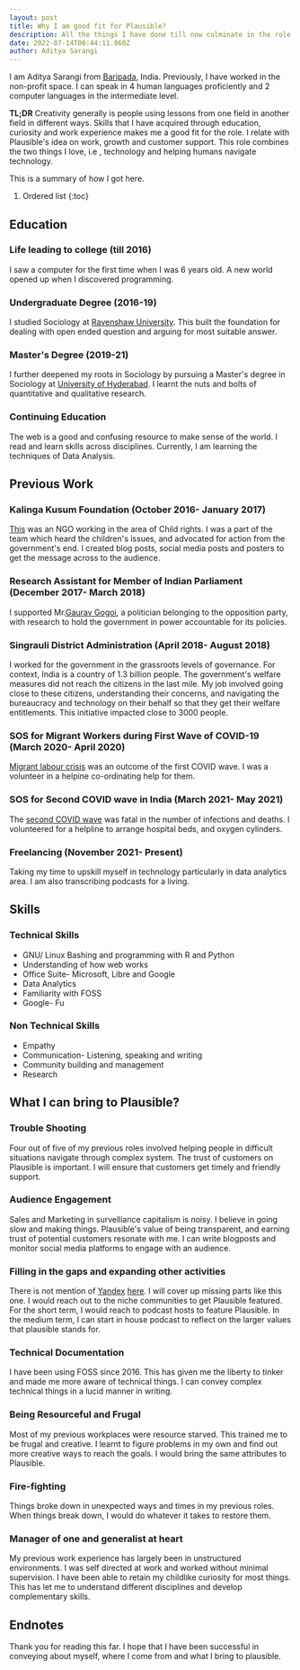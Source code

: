 ```yaml
---
layout: post
title: Why I am good fit for Plausible? 
description: All the things I have done till now culminate in the role of customer success manager at plausible
date: 2022-07-14T06:44:11.860Z
author: Aditya Sarangi
---
```



I am Aditya Sarangi from [Baripada](https://en.wikipedia.org/wiki/Baripada), India. Previously, I have worked in the non-profit space. I can speak in 4 human languages proficiently and 2 computer languages in the intermediate level.

**TL;DR** Creativity generally is people using lessons from one field in another field in different ways. Skills that I have acquired through education, curiosity and work experience makes me a good fit for the role. I relate with Plausible's idea on work, growth and customer support. This role combines the two things I love, i.e , technology and helping humans navigate technology. 

This is a summary of how I got here. 

1. Ordered list
{:toc}

## Education
### Life leading to college (till 2016)
I saw a computer for the first time when I was 6 years old. A new world opened up when I discovered programming. 

### Undergraduate Degree (2016-19)
I studied Sociology at [Ravenshaw University](https://ravenshawuniversity.ac.in/). This built the foundation for dealing with open ended question and arguing for most suitable answer. 

### Master's Degree (2019-21)
I further deepened my roots in Sociology by pursuing a Master's degree in Sociology at [University of Hyderabad](https://uohyd.ac.in/). I learnt the nuts and bolts of quantitative and qualitative research.

### Continuing Education
The web is a good and confusing resource to make sense of the world. I read and learn skills across disciplines. Currently, I am learning the techniques of Data Analysis.

## Previous Work
### Kalinga Kusum Foundation (October 2016- January 2017)
[This](http://kalingakusum.org/index.php) was an NGO working in the area of Child rights. I was a part of the team which heard the children's issues, and advocated for action from the government's end. I created blog posts, social media posts and posters to get the message across to the audience.

### Research Assistant for Member of Indian Parliament (December 2017- March 2018)
I supported Mr.[Gaurav Gogoi](https://gauravgogoi.org/), a politician belonging to the opposition party, with research to hold the government in power accountable for its policies.

### Singrauli District Administration (April 2018- August 2018)
I worked for the government in the grassroots levels of governance. For context, India is a country of 1.3 billion people. The government's welfare measures did not reach the citizens in the last mile. My job involved going close to these citizens, understanding their concerns, and navigating the bureaucracy and technology on their behalf so that they get their welfare entitlements. This initiative impacted close to 3000 people. 

### SOS for Migrant Workers during First Wave of COVID-19 (March 2020- April 2020)
[Migrant labour crisis](https://www.washingtonpost.com/world/asia_pacific/india-coronavirus-lockdown-migrant-workers/2020/03/27/a62df166-6f7d-11ea-a156-0048b62cdb51_story.html) was an outcome of the first COVID wave. I was a volunteer in a helpine co-ordinating help for them. 

### SOS for Second COVID wave in India (March 2021- May 2021)
The [second COVID wave](https://www.nytimes.com/2021/04/20/opinion/india-covid-crisis.html) was fatal in the number of infections and deaths. I volunteered for a helpline to arrange hospital beds, and oxygen cylinders.

### Freelancing (November 2021- Present)
Taking my time to upskill myself in technology particularly in data analytics area. I am also transcribing podcasts for a living.

## Skills
### Technical Skills
-  GNU/ Linux Bashing and programming with R and Python
-  Understanding of how web works
-  Office Suite- Microsoft, Libre and Google
-  Data Analytics
-  Familiarity with FOSS
-  Google- Fu
### Non Technical Skills
-  Empathy
-  Communication- Listening, speaking and writing
-  Community building and management
-  Research
## What I can bring to Plausible?
### Trouble Shooting
Four out of five of my previous roles involved helping people in difficult situations navigate through complex system. The trust of customers on Plausible is important. I will ensure that customers get timely and friendly support. 
### Audience Engagement
Sales and Marketing in survelliance capitalism is noisy. I believe in going slow and making things. Plausible's value of being transparent, and earning trust of potential customers resonate with me. I can write blogposts and monitor social media platforms to engage with an audience.
### Filling in the gaps and expanding other activities
There is not mention of [Yandex](https://metrica.yandex.com/about) [here](https://plausible.io/blog/best-wordpress-analytics-plugins). I will cover up missing parts like this one. I would reach out to the niche communities to get Plausible featured. For the short term, I would reach to podcast hosts to feature Plausible. In the medium term, I can start in house podcast to reflect on the larger values that plausible stands for.
### Technical Documentation
I have been using FOSS since 2016. This has given me the liberty to tinker and made me more aware of technical things. I can convey complex technical things in a lucid manner in writing. 
### Being Resourceful and Frugal
Most of my previous workplaces were resource starved. This trained me to be frugal and creative. I learnt to figure problems in my own and find out more creative ways to reach the goals. I would bring the same attributes to Plausible. 
### Fire-fighting 
Things broke down in unexpected ways and times in my previous roles. When things break down, I would do whatever it takes to restore them. 
### Manager of one and generalist at heart
My previous work experience has largely been in unstructured environments. I was self directed at work and worked without minimal supervision. I have been able to retain my childlike curiosity for most things. This has let me to understand different disciplines and develop complementary skills.
## Endnotes
Thank you for reading this far. I hope that I have been successful in conveying about myself, where I come from and what I bring to plausible.
